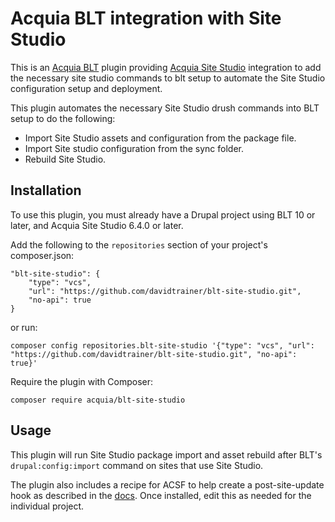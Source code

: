 Acquia BLT integration with Site Studio
====

This is an [Acquia BLT](https://github.com/acquia/blt) plugin providing [Acquia Site Studio](https://www.acquia.com/products-services/acquia-cohesion) integration to add the necessary site studio commands to blt setup to automate the Site Studio configuration setup and deployment.

This plugin automates the necessary Site Studio drush commands into BLT setup to do the following:
* Import Site Studio assets and configuration from the package file.
* Import Site studio configuration from the sync folder.
* Rebuild Site Studio.

## Installation

To use this plugin, you must already have a Drupal project using BLT 10 or later, and Acquia Site Studio 6.4.0 or later.

Add the following to the `repositories` section of your project's composer.json:

```
"blt-site-studio": {
    "type": "vcs",
    "url": "https://github.com/davidtrainer/blt-site-studio.git",
    "no-api": true
}
```

or run:

```
composer config repositories.blt-site-studio '{"type": "vcs", "url": "https://github.com/davidtrainer/blt-site-studio.git", "no-api": true}'
```

Require the plugin with Composer:

`composer require acquia/blt-site-studio`

## Usage

This plugin will run Site Studio package import and asset rebuild after BLT's `drupal:config:import` command on sites that use Site Studio.

The plugin also includes a recipe for ACSF to help create a post-site-update hook as described in the [docs](https://docs.acquia.com/site-factory/extend/hooks/post-site-update/). Once installed, edit this as needed for the individual project.
